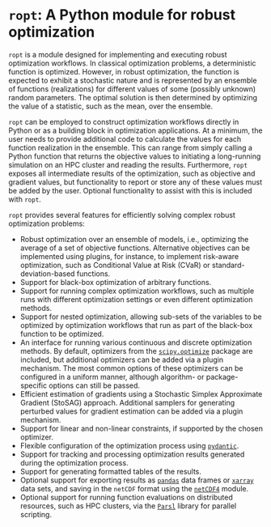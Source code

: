 # `ropt`: A Python module for robust optimization

`ropt` is a module designed for implementing and executing robust optimization
workflows. In classical optimization problems, a deterministic function is
optimized. However, in robust optimization, the function is expected to exhibit
a stochastic nature and is represented by an ensemble of functions
(realizations) for different values of some (possibly unknown) random
parameters. The optimal solution is then determined by optimizing the value of a
statistic, such as the mean, over the ensemble.

`ropt` can be employed to construct optimization workflows directly in Python or
as a building block in optimization applications. At a minimum, the user needs
to provide additional code to calculate the values for each function realization
in the ensemble. This can range from simply calling a Python function that
returns the objective values to initiating a long-running simulation on an HPC
cluster and reading the results. Furthermore, `ropt` exposes all intermediate
results of the optimization, such as objective and gradient values, but
functionality to report or store any of these values must be added by the user.
Optional functionality to assist with this is included with `ropt`.

`ropt` provides several features for efficiently solving complex robust
optimization problems:

- Robust optimization over an ensemble of models, i.e., optimizing the average
  of a set of objective functions. Alternative objectives can be implemented
  using plugins, for instance, to implement risk-aware optimization, such as
  Conditional Value at Risk (CVaR) or standard-deviation-based functions.
- Support for black-box optimization of arbitrary functions.
- Support for running complex optimization workflows, such as multiple runs with
  different optimization settings or even different optimization methods.
- Support for nested optimization, allowing sub-sets of the variables to be
  optimized by optimization workflows that run as part of the black-box function
  to be optimized.
- An interface for running various continuous and discrete optimization methods.
  By default, optimizers from the
  [`scipy.optimize`](https://docs.scipy.org/doc/scipy/tutorial/optimize.html)
  package are included, but additional optimizers can be added via a plugin
  mechanism. The most common options of these optimizers can be configured in a
  uniform manner, although algorithm- or package-specific options can still be
  passed.
- Efficient estimation of gradients using a Stochastic Simplex Approximate
  Gradient (StoSAG) approach. Additional samplers for generating perturbed
  values for gradient estimation can be added via a plugin mechanism.
- Support for linear and non-linear constraints, if supported by the chosen
  optimizer.
- Flexible configuration of the optimization process using
  [`pydantic`](https://pydantic-docs.helpmanual.io/).
- Support for tracking and processing optimization results generated during the
  optimization process.
- Support for generating formatted tables of the results.
- Optional support for exporting results as
  [`pandas`](https://pandas.pydata.org/) data frames or
  [`xarray`](https://xarray.dev/) data sets, and saving in the `netCDF` format
  using the [`netCDF4`](https://unidata.github.io/netcdf4-python/) module.
- Optional support for running function evaluations on distributed resources,
  such as HPC clusters, via the [`Parsl`](https://parsl-project.org/) library
  for parallel scripting.

